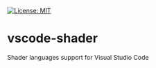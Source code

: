 [![License: MIT](https://img.shields.io/badge/License-MIT-green.svg)](https://opensource.org/licenses/MIT)

# vscode-shader
Shader languages support for Visual Studio Code
